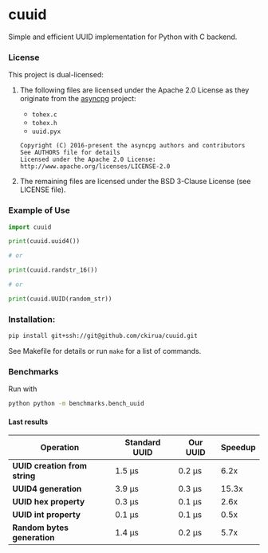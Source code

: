 # cuuid

Simple and efficient UUID implementation for Python with C backend.


### License
This project is dual-licensed:

1. The following files are licensed under the Apache 2.0 License as they originate from the [asyncpg](https://github.com/MagicStack/asyncpg) project:
   - `tohex.c`
   - `tohex.h` 
   - `uuid.pyx`

   ```
   Copyright (C) 2016-present the asyncpg authors and contributors
   See AUTHORS file for details
   Licensed under the Apache 2.0 License: http://www.apache.org/licenses/LICENSE-2.0
   ```

2. The remaining files are licensed under the BSD 3-Clause License (see LICENSE file).

### Example of Use

```python
import cuuid

print(cuuid.uuid4())

# or

print(cuuid.randstr_16())

# or

print(cuuid.UUID(random_str))
```


### Installation:

```bash
pip install git+ssh://git@github.com/ckirua/cuuid.git
```
See Makefile for details or run `make` for a list of commands.


### Benchmarks

Run with
```bash
python python -m benchmarks.bench_uuid
```

#### Last results
| **Operation** | Standard UUID | Our UUID | Speedup |
|---------------|--------------|----------|---------|
| **UUID creation from string** | 1.5 μs | 0.2 μs | 6.2x |
| **UUID4 generation** | 3.9 μs | 0.3 μs | 15.3x |
| **UUID hex property** | 0.3 μs | 0.1 μs | 2.6x |
| **UUID int property** | 0.1 μs | 0.1 μs | 0.5x |
| **Random bytes generation** | 1.4 μs | 0.2 μs | 5.7x |
